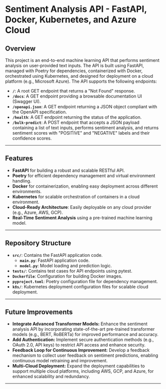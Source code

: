 # Sentiment Analysis API - FastAPI, Docker, Kubernetes, and Azure Cloud

## Overview

This project is an end-to-end machine learning API that performs sentiment analysis on user-provided text inputs. The API is built using FastAPI, managed with Poetry for dependencies, containerized with Docker, orchestrated using Kubernetes, and designed for deployment on a cloud platform (e.g., Microsoft Azure). The API supports the following endpoints:

- **`/`**: A root GET endpoint that returns a "Not Found" response.
- **`/docs`**: A GET endpoint providing a browsable documentation UI (Swagger UI).
- **`/openapi.json`**: A GET endpoint returning a JSON object compliant with the OpenAPI specification.
- **`/health`**: A GET endpoint returning the status of the application.
- **`/bulk-predict`**: A POST endpoint that accepts a JSON payload containing a list of text inputs, performs sentiment analysis, and returns sentiment scores with "POSITIVE" and "NEGATIVE" labels and their confidence scores.

---

## Features
- **FastAPI** for building a robust and scalable RESTful API.
- **Poetry** for efficient dependency management and virtual environment handling.
- **Docker** for containerization, enabling easy deployment across different environments.
- **Kubernetes** for scalable orchestration of containers in a cloud environment.
- **Cloud-Ready Architecture**: Easily deployable on any cloud provider (e.g., Azure, AWS, GCP).
- **Real-Time Sentiment Analysis** using a pre-trained machine learning model.

---

## Repository Structure

- **`src/`**: Contains the FastAPI application code.
  - **`main.py`**: FastAPI application code.
  - **`model.py`**: Model loading and prediction logic.
- **`tests/`**: Contains test cases for API endpoints using pytest.
- **`Dockerfile`**: Configuration for building Docker images.
- **`pyproject.toml`**: Poetry configuration file for dependency management.
- **`k8s/`**: Kubernetes deployment configuration files for scalable cloud deployment.

---

## Future Improvements
- **Integrate Advanced Transformer Models:** Enhance the sentiment analysis API by incorporating state-of-the-art pre-trained transformer models (e.g., BERT, RoBERTa) for improved performance and accuracy.
- **Add Authentication:** Implement secure authentication methods (e.g., OAuth 2.0, API keys) to restrict API access and enhance security.
- **Feedback Loop for Continuous Improvement:** Develop a feedback mechanism to collect user feedback on sentiment predictions, enabling continuous model retraining and improvement.
- **Multi-Cloud Deployment:** Expand the deployment capabilities to support multiple cloud platforms, including AWS, GCP, and Azure, for enhanced scalability and redundancy.

---
